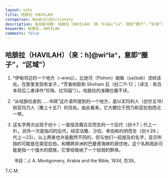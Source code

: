 ```yaml
---
layout: wiki
title: 哈腓拉（HAVILAH）
categories: NewBibleDictionary
description: 圣经新词典: 哈腓拉（HAVILAH）（来：h]@wi^la^，意即“圈子”，“区域”）
keywords: 哈腓拉, HAVILAH
comments: false
---
```


## 哈腓拉（HAVILAH）（来：h]@wi^la^，意即“圈子”，“区域”）

1. *伊甸邻近的一个地方（~eres]）。比逊河（Pishon）蜿蜒（sa{bab）流经该处。在那里发现有金子，*芳香树胶和 Shoham 石（创二11-12；〔译注：和合本将后二者译作“珍珠、红玛瑙”〕）。哈腓拉的准确位置不详。

2. “从哈腓拉直到……书珥”这片语所提到的一个地方，是以实玛利人（创廿五18）和亚玛力人（撒上十五7）的住处。由此看来，它大概位于西乃和亚拉伯西北一带。

3. 这名字两次出现于创十；一是指含藉古实而生的一个后代（创十7；代上一9）。另外一次是指闪的后代，经亚法撒、沙拉、希伯和约坍而生（创十29；代上一23）。以上两者也许是截然不同的，但与他们一起提及的名字，显示所指的可能是在南亚拉伯，和横跨非洲的巴曼德海峡的居住地，这个名称因此可能是指一个强大的部族，它曾经吸纳了一个较弱的群体。

　　书目：J. A. Montgomery, Arabia and the Bible, 1934, 页39。

T.C.M.








